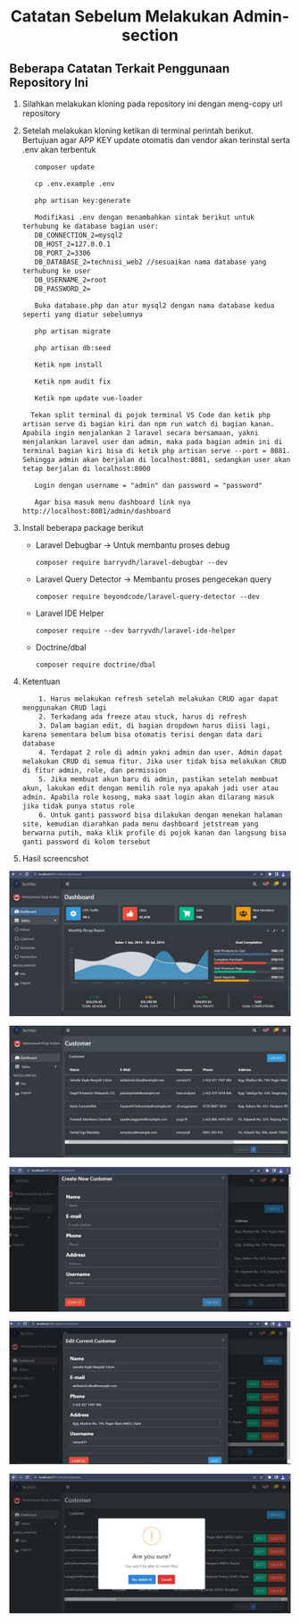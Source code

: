 <h1 style="text-align:center; font-weight:bolder;">Catatan Sebelum Melakukan Admin-section</h1>

## Beberapa Catatan Terkait Penggunaan Repository Ini
1. Silahkan melakukan kloning pada repository ini dengan meng-copy url repository

2. Setelah melakukan kloning ketikan di terminal perintah berikut. Bertujuan agar APP KEY update otomatis dan vendor akan terinstal serta .env akan terbentuk
     ```shell
        composer update
     ```
     ```shell
        cp .env.example .env
     ```
     ```shell
        php artisan key:generate
     ```
     ```shell
        Modifikasi .env dengan menambahkan sintak berikut untuk terhubung ke database bagian user:
        DB_CONNECTION_2=mysql2
        DB_HOST_2=127.0.0.1
        DB_PORT_2=3306
        DB_DATABASE_2=technisi_web2 //sesuaikan nama database yang terhubung ke user
        DB_USERNAME_2=root
        DB_PASSWORD_2=
     ```
     ```shell
        Buka database.php dan atur mysql2 dengan nama database kedua seperti yang diatur sebelumnya
     ```
     ```shell
        php artisan migrate
     ```
     ```shell
        php artisan db:seed
     ```
     ```shell
        Ketik npm install
     ```
     ```shell
        Ketik npm audit fix
     ```
     ```shell
        Ketik npm update vue-loader
     ```
     ```shell
       Tekan split terminal di pojok terminal VS Code dan ketik php artisan serve di bagian kiri dan npm run watch di bagian kanan. Apabila ingin menjalankan 2 laravel secara bersamaan, yakni menjalankan laravel user dan admin, maka pada bagian admin ini di terminal bagian kiri bisa di ketik php artisan serve --port = 8081. Sehingga admin akan berjalan di localhost:8081, sedangkan user akan tetap berjalan di localhost:8000
     ```
     ```shell
        Login dengan username = "admin" dan password = "password"
     ```
     ```shell
        Agar bisa masuk menu dashboard link nya http://localhost:8081/admin/dashboard
     ```
3. Install beberapa package berikut
    - Laravel Debugbar -> Untuk membantu proses debug
        ```shell
        composer require barryvdh/laravel-debugbar --dev
        ```
    - Laravel Query Detector -> Membantu proses pengecekan query
        ```shell
        composer require beyondcode/laravel-query-detector --dev
        ```
    - Laravel IDE Helper
        ```shell
        composer require --dev barryvdh/laravel-ide-helper
        ```
    - Doctrine/dbal
        ```shell
        composer require doctrine/dbal
        ```

4. Ketentuan
    ```shell
        1. Harus melakukan refresh setelah melakukan CRUD agar dapat menggunakan CRUD lagi
        2. Terkadang ada freeze atau stuck, harus di refresh
        3. Dalam bagian edit, di bagian dropdown harus diisi lagi, karena sementara belum bisa otomatis terisi dengan data dari database
        4. Terdapat 2 role di admin yakni admin dan user. Admin dapat melakukan CRUD di semua fitur. Jika user tidak bisa melakukan CRUD di fitur admin, role, dan permission
        5. Jika membuat akun baru di admin, pastikan setelah membuat akun, lakukan edit dengan memilih role nya apakah jadi user atau admin. Apabila role kosong, maka saat login akan dilarang masuk jika tidak punya status role
        6. Untuk ganti password bisa dilakukan dengan menekan halaman site, kemudian diarahkan pada menu dashboard jetstream yang berwarna putih, maka klik profile di pojok kanan dan langsung bisa ganti password di kolom tersebut
    ```
 
 5. Hasil screencshot

![image](dashboard.jpg)

![image](listData.jpg)

![image](createData.jpg)

![image](editData.jpg)

![image](deleteData.jpg)


    
